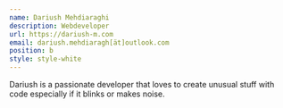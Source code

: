 ```yaml
---
name: Dariush Mehdiaraghi
description: Webdeveloper
url: https://dariush-m.com
email: dariush.mehdiaragh[ät]outlook.com
position: b
style: style-white
---
```

<!-- CHANGE STYLE TO: style-white !!! -->
<!-- Description here. Not too much text plsz. -->
Dariush is a passionate developer that loves to create unusual stuff with code especially if it blinks or makes noise. 
